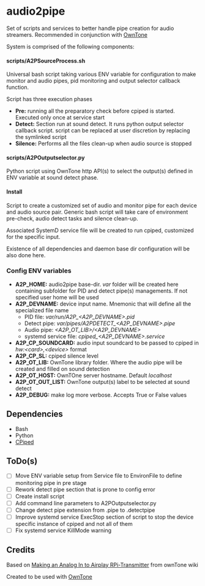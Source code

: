 # audio2pipe
Set of scripts and services to better handle pipe creation for audio streamers. Recommended in conjunction with [OwnTone](https://owntone.github.io/owntone-server/)

System is comprised of the following components:
#### **scripts/A2PSourceProcess.sh**
Universal bash script taking various ENV variable for configuration to make monitor and audio pipes, pid monitoring and output selector callback function.

Script has three execution phases
- **Pre:** running all the preparatory check before cpiped is started. Executed only once at service start
- **Detect:** Section run at sound detect. It runs python output selector callback script. script can be replaced at user discretion by replacing the symlinked script
- **Silence:** Performs all the files clean-up when audio source is stopped

#### **scripts/A2POutputselector.py**
Python script using OwnTone http API(s) to select the output(s) defined in ENV variable at sound detect phase.

#### **Install**
Script to create a customized set of audio and monitor pipe for each device and audio source pair.
Generic bash script will take care of environment pre-check, audio detect tasks and silence clean-up.

Associated SystemD service file will be created to run cpiped, customized for the specific input.

Existence of all dependencies and daemon base dir configuration will be also done here.

### Config ENV variables
- **A2P_HOME:** audio2pipe base-dir. *var* folder will be created here containing subfolder for PID and detect pipe(s) managements. If not specified user home will be used
- **A2P_DEVNAME:** device input name. Mnemonic that will define all the specialized file name
  - PID file: *var/run/A2P_<A2P_DEVNAME>.pid*
  - Detect pipe: *var/pipes/A2PDETECT_<A2P_DEVNAME>.pipe*
  - Audio pipe: *<A2P_OT_LIB>/<A2P_DEVNAME>*
  - systemd service file: *cpiped_<A2P_DEVNAME>.service*
- **A2P_CP_SOUNDCARD:** audio input soundcard to be passed to cpiped in *hw:\<card>,\<device>* format
- **A2P_CP_SL:** cpiped silence level
- **A2P_OT_LIB:** OwnTone library folder. Where the audio pipe will be created and filled on sound detection
- **A2P_OT_HOST:** OwnTOne server hostname. Default *localhost*
- **A2P_OT_OUT_LIST:** OwnTone output(s) label to be selected at sound detect
- **A2P_DEBUG:** make log more verbose. Accepts True or False values

## Dependencies
- Bash
- Python
- [CPiped](https://github.com/b-fitzpatrick/cpiped)

## ToDo(s)
- [ ] Move ENV variable setup from Service file to EnvironFile to define monitoring pipe in pre stage
- [ ] Rework detect pipe section that is prone to config error
- [ ] Create install script
- [ ] Add command line parameters to A2POutputselector.py
- [ ] Change detect pipe extension from .pipe to .detectpipe
- [ ] Improve systemd service ExecStop section of script to stop the device specific instance of cpiped and not all of them
- [ ] Fix systemd service KillMode warning

## Credits

Based on [Making an Analog In to Airplay RPi-Transmitter](https://github.com/owntone/owntone-server/wiki/Making-an-Analog-In-to-Airplay-RPi-Transmitter) from ownTone wiki

Created to be used with [OwnTone](https://owntone.github.io/owntone-server/)
